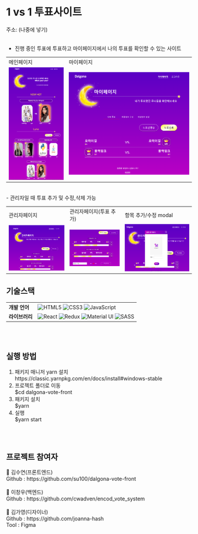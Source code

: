 
<h1>1 vs 1 투표사이트</h1>   
주소: (나중에 넣기) 
<br>
<br>
  
- 진행 중인 투표에 투표하고 마이페이지에서 나의 투표를 확인할 수 있는 사이트 
<table>
  <tr><td>메인페이지</td><td>마이페이지</td></tr>
  <tr><td>
<img alt="home" src="https://github.com/su100/dalgona-vote-front/blob/master/assets/home.PNG?raw=true"/></td><td>
<img alt="my" src="https://github.com/su100/dalgona-vote-front/blob/master/assets/my02.PNG?raw=true"/></td></tr>
  </table>
<br>
- 관리자일 때 투표 추가 및 수정,삭제 가능
<table>
  <tr><td>관리자페이지</td><td>관리자페이지(투표 추가)</td><td>항목 추가/수정 modal</td</tr>
  <tr><td><img alt="admin" src="https://github.com/su100/dalgona-vote-front/blob/master/assets/admin01.PNG?raw=true"/></td><td><img alt="admin" src="https://github.com/su100/dalgona-vote-front/blob/master/assets/admin-new-vote01.PNG?raw=true"/></td><td><img alt="modal" src="https://github.com/su100/dalgona-vote-front/blob/master/assets/admin-new-vote03.PNG?raw=true"/></td></tr>
  </table>

<p>
<h2>기술스택</h2>
<table>
  <tr><td><strong>개발 언어</strong></td><td>
<img alt="HTML5" src="https://img.shields.io/badge/html5%20-%23E34F26.svg?&style=for-the-badge&logo=html5&logoColor=white"/>
<img alt="CSS3" src="https://img.shields.io/badge/css3%20-%231572B6.svg?&style=for-the-badge&logo=css3&logoColor=white"/>
<img alt="JavaScript" src="https://img.shields.io/badge/javascript%20-%23323330.svg?&style=for-the-badge&logo=javascript&logoColor=%23F7DF1E"/></td></tr>
  <tr><td><strong>라이브러리</strong></td><td>
<img alt="React" src="https://img.shields.io/badge/react%20-%2320232a.svg?&style=for-the-badge&logo=react&logoColor=%2361DAFB"/>
<img alt="Redux" src="https://img.shields.io/badge/redux%20-%23593d88.svg?&style=for-the-badge&logo=redux&logoColor=white"/>
<img alt="Material UI" src="https://img.shields.io/badge/material%20ui%20-%230081CB.svg?&style=for-the-badge&logo=material-ui&logoColor=white"/>
<img alt="SASS" src="https://img.shields.io/badge/SASS%20-hotpink.svg?&style=for-the-badge&logo=SASS&logoColor=white"/></td></tr>
  </table>
</p>
<br>
<br>
<p>
<h2>실행 방법</h2>
<ol>
<li> 패키지 매니저 yarn 설치<br>
https://classic.yarnpkg.com/en/docs/install#windows-stable</li> 
<li>프로젝트 폴더로 이동<br>
$cd dalgona-vote-front</li>
<li>패키지 설치<br>
$yarn</li>
<li>실행<br>
$yarn start</li>
</ol>
</p>
<br>
<br>
<p>
<h2>프로젝트 참여자</h2>
👤 김수연(프론트엔드)<br>
Github : https://github.com/su100/dalgona-vote-front <br>
<br>
👤 이창우(백엔드)<br>
Github : https://github.com/cwadven/encod_vote_system <br>
<br>
👤 김가영(디자이너)<br>
Github : https://github.com/joanna-hash <br>
Tool : Figma <br>
</p>
